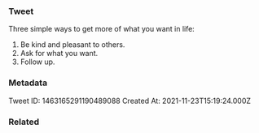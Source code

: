 ### Tweet
Three simple ways to get more of what you want in life:

1) Be kind and pleasant to others.
2) Ask for what you want.
3) Follow up.

### Metadata
Tweet ID: 1463165291190489088
Created At: 2021-11-23T15:19:24.000Z

### Related

